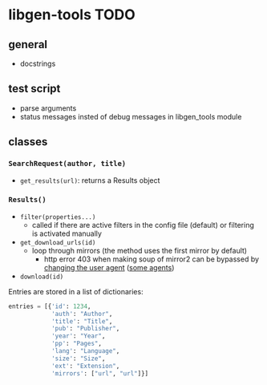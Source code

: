 # libgen-tools TODO

## general

- docstrings

## test script

- parse arguments
- status messages insted of debug messages in libgen_tools module

## classes

### `SearchRequest(author, title)`

- `get_results(url)`: returns a Results object

### `Results()`

- `filter(properties...)`
  - called if there are active filters in the config file (default) or filtering is activated manually
- `get_download_urls(id)`
  - loop through mirrors (the method uses the first mirror by default)
    - http error 403 when making soup of mirror2 can be bypassed by [changing the user agent](https://stackoverflow.com/questions/24226781/changing-user-agent-in-python-3-for-urrlib-request-urlopen) ([some agents](https://www.zenrows.com/blog/user-agent-web-scraping#importance))
- `download(id)`

Entries are stored in a list of dictionaries:

```python
entries = [{'id': 1234, 
            'auth': "Author", 
            'title': "Title", 
            'pub': "Publisher", 
            'year': "Year", 
            'pp': "Pages", 
            'lang': "Language", 
            'size': "Size", 
            'ext': "Extension", 
            'mirrors': ["url", "url"]}]
```

